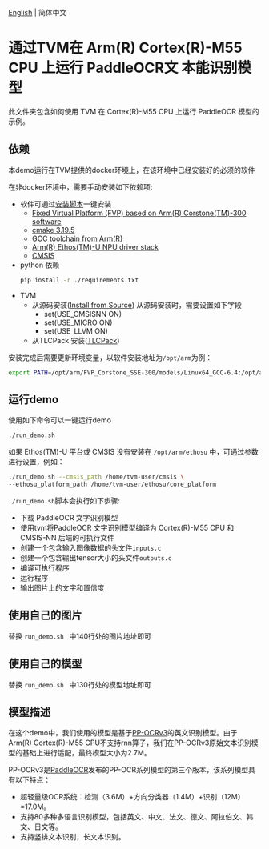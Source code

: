 <!--- Licensed to the Apache Software Foundation (ASF) under one -->
<!--- or more contributor license agreements.  See the NOTICE file -->
<!--- distributed with this work for additional information -->
<!--- regarding copyright ownership.  The ASF licenses this file -->
<!--- to you under the Apache License, Version 2.0 (the -->
<!--- "License"); you may not use this file except in compliance -->
<!--- with the License.  You may obtain a copy of the License at -->

<!---   http://www.apache.org/licenses/LICENSE-2.0 -->

<!--- Unless required by applicable law or agreed to in writing, -->
<!--- software distributed under the License is distributed on an -->
<!--- "AS IS" BASIS, WITHOUT WARRANTIES OR CONDITIONS OF ANY -->
<!--- KIND, either express or implied.  See the License for the -->
<!--- specific language governing permissions and limitations -->
<!--- under the License. -->
[English](README.md) | 简体中文

通过TVM在 Arm(R) Cortex(R)-M55 CPU 上运行 PaddleOCR文 本能识别模型
===============================================================

此文件夹包含如何使用 TVM 在 Cortex(R)-M55 CPU 上运行 PaddleOCR 模型的示例。

依赖
-------------
本demo运行在TVM提供的docker环境上，在该环境中已经安装好的必须的软件


在非docker环境中，需要手动安装如下依赖项: 

- 软件可通过[安装脚本](https://github.com/apache/tvm/blob/main/docker/install/ubuntu_install_ethosu_driver_stack.sh)一键安装
  - [Fixed Virtual Platform (FVP) based on Arm(R) Corstone(TM)-300 software](https://developer.arm.com/tools-and-software/open-source-software/arm-platforms-software/arm-ecosystem-fvps)
  - [cmake 3.19.5](https://github.com/Kitware/CMake/releases/)
  - [GCC toolchain from Arm(R)](https://developer.arm.com/-/media/Files/downloads/gnu-rm/10-2020q4/gcc-arm-none-eabi-10-2020-q4-major-x86_64-linux.tar.bz2)
  - [Arm(R) Ethos(TM)-U NPU driver stack](https://review.mlplatform.org)
  - [CMSIS](https://github.com/ARM-software/CMSIS_5)
- python 依赖
  ```bash
  pip install -r ./requirements.txt
  ```
- TVM
  - 从源码安装([Install from Source](https://tvm.apache.org/docs/install/from_source.html))
    从源码安装时，需要设置如下字段
      - set(USE_CMSISNN ON)
      - set(USE_MICRO ON)
      - set(USE_LLVM ON)
  - 从TLCPack 安装([TLCPack](https://tlcpack.ai/))

安装完成后需要更新环境变量，以软件安装地址为`/opt/arm`为例：
```bash
export PATH=/opt/arm/FVP_Corstone_SSE-300/models/Linux64_GCC-6.4:/opt/arm/cmake/bin:$PATH
```

运行demo
----------------------------
使用如下命令可以一键运行demo

```bash
./run_demo.sh
```

如果 Ethos(TM)-U 平台或 CMSIS 没有安装在 `/opt/arm/ethosu` 中，可通过参数进行设置，例如：

```bash
./run_demo.sh --cmsis_path /home/tvm-user/cmsis \
--ethosu_platform_path /home/tvm-user/ethosu/core_platform
```

`./run_demo.sh`脚本会执行如下步骤:
- 下载 PaddleOCR 文字识别模型
- 使用tvm将PaddleOCR 文字识别模型编译为 Cortex(R)-M55 CPU 和 CMSIS-NN 后端的可执行文件
- 创建一个包含输入图像数据的头文件`inputs.c`
- 创建一个包含输出tensor大小的头文件`outputs.c`
- 编译可执行程序
- 运行程序
- 输出图片上的文字和置信度

使用自己的图片
--------------------
替换 `run_demo.sh ` 中140行处的图片地址即可

使用自己的模型
--------------------
替换 `run_demo.sh ` 中130行处的模型地址即可

模型描述
-----------------

在这个demo中，我们使用的模型是基于[PP-OCRv3](https://github.com/PaddlePaddle/PaddleOCR/blob/dygraph/doc/doc_ch/PP-OCRv3_introduction.md)的英文识别模型。由于Arm(R) Cortex(R)-M55 CPU不支持rnn算子，我们在PP-OCRv3原始文本识别模型的基础上进行适配，最终模型大小为2.7M。

PP-OCRv3是[PaddleOCR](https://github.com/PaddlePaddle/PaddleOCR)发布的PP-OCR系列模型的第三个版本，该系列模型具有以下特点：
   - 超轻量级OCR系统：检测（3.6M）+方向分类器（1.4M）+识别（12M）=17.0M。
   - 支持80多种多语言识别模型，包括英文、中文、法文、德文、阿拉伯文、韩文、日文等。 
   - 支持竖排文本识别，长文本识别。
